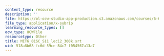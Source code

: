 ```yaml
---
content_type: resource
description: ''
file: https://ol-ocw-studio-app-production.s3.amazonaws.com/courses/6-01sc-introduction-to-electrical-engineering-and-computer-science-i-spring-2011/518a8b68fc6d59ce84c7f054567a13a7_MIT6_01SC_S11_lec12_300k.vtt
file_type: application/x-subrip
learning_resource_types: []
ocw_type: OCWFile
resourcetype: Other
title: MIT6_01SC_S11_lec12_300k.srt
uid: 518a8b68-fc6d-59ce-84c7-f054567a13a7
---
```

